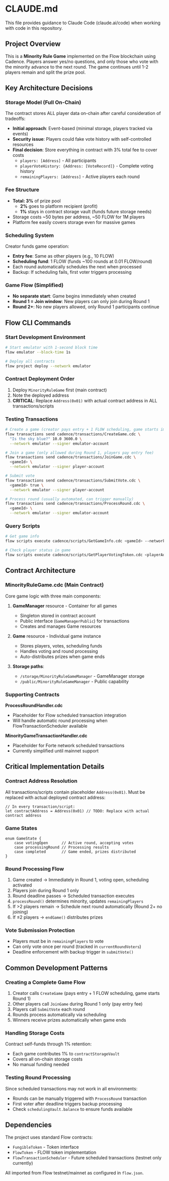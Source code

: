 # CLAUDE.md

This file provides guidance to Claude Code (claude.ai/code) when working with code in this repository.

## Project Overview

This is a **Minority Rule Game** implemented on the Flow blockchain using Cadence. Players answer yes/no questions, and only those who vote with the minority advance to the next round. The game continues until 1-2 players remain and split the prize pool.

## Key Architecture Decisions

### Storage Model (Full On-Chain)
The contract stores ALL player data on-chain after careful consideration of tradeoffs:
- **Initial approach**: Event-based (minimal storage, players tracked via events)
- **Security issue**: Players could fake vote history with self-controlled resources
- **Final decision**: Store everything in contract with 3% total fee to cover costs
  - `players: [Address]` - All participants
  - `playerVoteHistory: {Address: [VoteRecord]}` - Complete voting history  
  - `remainingPlayers: [Address]` - Active players each round

### Fee Structure
- **Total: 3%** of prize pool
  - **2%** goes to platform recipient (profit)
  - **1%** stays in contract storage vault (funds future storage needs)
- Storage costs ~50 bytes per address, ~50 FLOW for 1M players
- Platform fee easily covers storage even for massive games

### Scheduling System
Creator funds game operation:
- **Entry fee**: Same as other players (e.g., 10 FLOW)
- **Scheduling fund**: 1 FLOW (funds ~100 rounds at 0.01 FLOW/round)
- Each round automatically schedules the next when processed
- Backup: If scheduling fails, first voter triggers processing

### Game Flow (Simplified)
- **No separate start**: Game begins immediately when created
- **Round 1 = Join window**: New players can only join during Round 1
- **Round 2+**: No new players allowed, only Round 1 participants continue

## Flow CLI Commands

### Start Development Environment
```bash
# Start emulator with 1-second block time
flow emulator --block-time 1s

# Deploy all contracts
flow project deploy --network emulator
```

### Contract Deployment Order
1. Deploy `MinorityRuleGame` first (main contract)
2. Note the deployed address
3. **CRITICAL**: Replace `Address(0x01)` with actual contract address in ALL transactions/scripts

### Testing Transactions
```bash
# Create a game (creator pays entry + 1 FLOW scheduling, game starts immediately)
flow transactions send cadence/transactions/CreateGame.cdc \
  "Is the sky blue?" 10.0 3600.0 \
  --network emulator --signer emulator-account

# Join a game (only allowed during Round 1, players pay entry fee)
flow transactions send cadence/transactions/JoinGame.cdc \
  <gameId> \
  --network emulator --signer player-account

# Submit vote
flow transactions send cadence/transactions/SubmitVote.cdc \
  <gameId> true \
  --network emulator --signer player-account

# Process round (usually automated, can trigger manually)
flow transactions send cadence/transactions/ProcessRound.cdc \
  <gameId> \
  --network emulator --signer emulator-account
```

### Query Scripts
```bash
# Get game info
flow scripts execute cadence/scripts/GetGameInfo.cdc <gameId> --network emulator

# Check player status in game
flow scripts execute cadence/scripts/GetPlayerVotingToken.cdc <playerAddress> <gameId> --network emulator
```

## Contract Architecture

### MinorityRuleGame.cdc (Main Contract)
Core game logic with three main components:

1. **GameManager** resource - Container for all games
   - Singleton stored in contract account
   - Public interface (`GameManagerPublic`) for transactions
   - Creates and manages Game resources

2. **Game** resource - Individual game instance
   - Stores players, votes, scheduling funds
   - Handles voting and round processing
   - Auto-distributes prizes when game ends

3. **Storage paths**:
   - `/storage/MinorityRuleGameManager` - GameManager storage
   - `/public/MinorityRuleGameManager` - Public capability

### Supporting Contracts

**ProcessRoundHandler.cdc**
- Placeholder for Flow scheduled transaction integration
- Will handle automatic round processing when FlowTransactionScheduler available

**MinorityGameTransactionHandler.cdc**  
- Placeholder for Forte network scheduled transactions
- Currently simplified until mainnet support

## Critical Implementation Details

### Contract Address Resolution
All transactions/scripts contain placeholder `Address(0x01)`. Must be replaced with actual deployed contract address:
```cadence
// In every transaction/script:
let contractAddress = Address(0x01) // TODO: Replace with actual contract address
```

### Game States
```cadence
enum GameState {
    case votingOpen      // Active round, accepting votes
    case processingRound // Processing results
    case completed       // Game ended, prizes distributed
}
```

### Round Processing Flow
1. Game created → Immediately in Round 1, voting open, scheduling activated
2. Players join during Round 1 only
3. Round deadline passes → Scheduled transaction executes
4. `processRound()` determines minority, updates `remainingPlayers`
5. If >2 players remain → Schedule next round automatically (Round 2+ no joining)
6. If ≤2 players → `endGame()` distributes prizes

### Vote Submission Protection
- Players must be in `remainingPlayers` to vote
- Can only vote once per round (tracked in `currentRoundVoters`)
- Deadline enforcement with backup trigger in `submitVote()`

## Common Development Patterns

### Creating a Complete Game Flow
1. Creator calls `CreateGame` (pays entry + 1 FLOW scheduling, game starts Round 1)
2. Other players call `JoinGame` during Round 1 only (pay entry fee)
3. Players call `SubmitVote` each round
4. Rounds process automatically via scheduling
5. Winners receive prizes automatically when game ends

### Handling Storage Costs
Contract self-funds through 1% retention:
- Each game contributes 1% to `contractStorageVault`
- Covers all on-chain storage costs
- No manual funding needed

### Testing Round Processing
Since scheduled transactions may not work in all environments:
- Rounds can be manually triggered with `ProcessRound` transaction
- First voter after deadline triggers backup processing
- Check `schedulingVault.balance` to ensure funds available

## Dependencies

The project uses standard Flow contracts:
- `FungibleToken` - Token interface
- `FlowToken` - FLOW token implementation
- `FlowTransactionScheduler` - Future scheduled transactions (testnet only currently)

All imported from Flow testnet/mainnet as configured in `flow.json`.